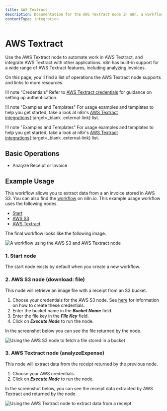 ```yaml
---
title: AWS Textract
description: Documentation for the AWS Textract node in n8n, a workflow automation platform. Includes details of operations and configuration, and links to examples and credentials information.
contentType: integration
---
```


# AWS Textract

Use the AWS Textract node to automate work in AWS Textract, and integrate AWS Textract with other applications. n8n has built-in support for a wide range of AWS Textract features, including analyzing invoices.

On this page, you'll find a list of operations the AWS Textract node supports and links to more resources.

!!! note "Credentials"
    Refer to [AWS Textract credentials](/integrations/builtin/credentials/aws/) for guidance on setting up authentication. 

!!! note "Examples and Templates"
    For usage examples and templates to help you get started, take a look at n8n's [AWS Textract integrations](https://n8n.io/integrations/aws-textract/){:target=_blank .external-link} list.


!!! note "Examples and Templates"
  For usage examples and templates to help you get started, take a look at n8n's [AWS Textract integrations](https://n8n.io/integrations/aws-textract/){:target=_blank .external-link} list.

## Basic Operations

- Analyze Receipt or Invoice

## Example Usage

This workflow allows you to extract data from a an invoice stored in AWS S3. You can also find the [workflow](https://n8n.io/workflows/1282) on n8n.io. This example usage workflow uses the following nodes.
- [Start](/integrations/builtin/core-nodes/n8n-nodes-base.start/)
- [AWS S3](/integrations/builtin/app-nodes/n8n-nodes-base.awsS3/)
- [AWS Textract]()

The final workflow looks like the following image.

![A workflow using the AWS S3 and AWS Textract node](/_images/integrations/builtin/app-nodes/awstextract/workflow.png)

### 1. Start node

The start node exists by default when you create a new workflow.

### 2. AWS S3 node (download: file)

This node will retrieve an image file with a receipt from an S3 bucket.

1. Choose your credentials for the AWS S3 node. See [here](/integrations/builtin/credentials/aws/) for information on how to create these credentials.
2. Enter the bucket name in the ***Bucket Name*** field.
3. Enter the file key in the ***File Key*** field.
4. Click on ***Execute Node*** to run the node.

In the screenshot below you can see the file returned by the node.

![Using the AWS S3 node to fetch a file stored in a bucket](/_images/integrations/builtin/app-nodes/awstextract/awss3_node.png)

### 3. AWS Textract node (analyzeExpense)

This node will extract data from the receipt returned by the previous node.

1. Choose your AWS credentials.
2. Click on ***Execute Node*** to run the node.

In the screenshot below, you can see the receipt data extracted by AWS Textract and returned by the node.

![Using the AWS Textract node to extract data from a receipt](/_images/integrations/builtin/app-nodes/awstextract/awstextract_node.png)


